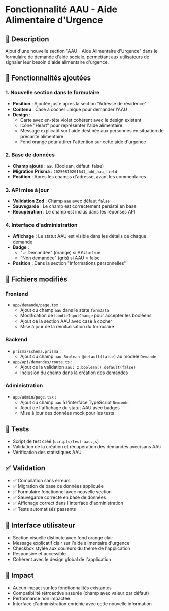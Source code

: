 # Fonctionnalité AAU - Aide Alimentaire d'Urgence

## 📝 Description
Ajout d'une nouvelle section "AAU - Aide Alimentaire d'Urgence" dans le formulaire de demande d'aide sociale, permettant aux utilisateurs de signaler leur besoin d'aide alimentaire d'urgence.

## 🎯 Fonctionnalités ajoutées

### 1. Nouvelle section dans le formulaire
- **Position** : Ajoutée juste après la section "Adresse de résidence"
- **Contenu** : Case à cocher unique pour demander l'AAU
- **Design** : 
  - Carte avec en-tête violet cohérent avec le design existant
  - Icône "Heart" pour représenter l'aide alimentaire
  - Message explicatif sur l'aide destinée aux personnes en situation de précarité alimentaire
  - Fond orange pour attirer l'attention sur cette aide d'urgence

### 2. Base de données
- **Champ ajouté** : `aau` (Boolean, défaut: false)
- **Migration Prisma** : `20250810201641_add_aau_field`
- **Position** : Après les champs d'adresse, avant les commentaires

### 3. API mise à jour
- **Validation Zod** : Champ `aau` avec défaut `false`
- **Sauvegarde** : Le champ est correctement persisté en base
- **Récupération** : Le champ est inclus dans les réponses API

### 4. Interface d'administration
- **Affichage** : Le statut AAU est visible dans les détails de chaque demande
- **Badge** : 
  - "✓ Demandée" (orange) si AAU = true
  - "Non demandée" (gris) si AAU = false
- **Position** : Dans la section "Informations personnelles"

## 🔧 Fichiers modifiés

### Frontend
- `app/demande/page.tsx` :
  - Ajout du champ `aau` dans le state `formData`
  - Modification de `handleInputChange` pour accepter les booléens
  - Ajout de la section AAU avec case à cocher
  - Mise à jour de la réinitialisation du formulaire

### Backend
- `prisma/schema.prisma` :
  - Ajout du champ `aau Boolean @default(false)` au modèle `Demande`
- `app/api/demandes/route.ts` :
  - Ajout de la validation `aau: z.boolean().default(false)`
  - Inclusion du champ dans la création des demandes

### Administration
- `app/admin/page.tsx` :
  - Ajout du champ `aau` à l'interface TypeScript `Demande`
  - Ajout de l'affichage du statut AAU avec badges
  - Mise à jour des données mock pour les tests

## 🧪 Tests
- Script de test créé (`scripts/test-aau.js`)
- Validation de la création et récupération des demandes avec/sans AAU
- Vérification des statistiques AAU

## ✅ Validation
- ✅ Compilation sans erreurs
- ✅ Migration de base de données appliquée
- ✅ Formulaire fonctionnel avec nouvelle section
- ✅ Sauvegarde correcte en base de données
- ✅ Affichage correct dans l'interface d'administration
- ✅ Tests automatisés passants

## 🎨 Interface utilisateur
- Section visuelle distincte avec fond orange clair
- Message explicatif clair sur l'aide alimentaire d'urgence
- Checkbox stylée aux couleurs du thème de l'application
- Responsive et accessible
- Cohérent avec le design global de l'application

## 🔄 Impact
- Aucun impact sur les fonctionnalités existantes
- Compatibilité rétroactive assurée (champ avec valeur par défaut)
- Performance non impactée
- Interface d'administration enrichie avec cette nouvelle information
